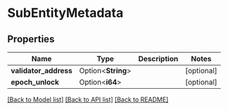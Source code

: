 # SubEntityMetadata

## Properties

Name | Type | Description | Notes
------------ | ------------- | ------------- | -------------
**validator_address** | Option<**String**> |  | [optional]
**epoch_unlock** | Option<**i64**> |  | [optional]

[[Back to Model list]](../README.md#documentation-for-models) [[Back to API list]](../README.md#documentation-for-api-endpoints) [[Back to README]](../README.md)


